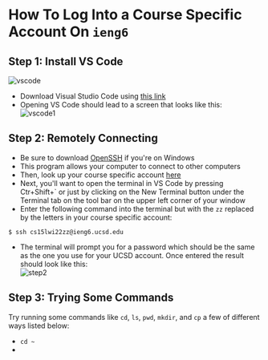 # How To Log Into a Course Specific Account On `ieng6` 
Step 1: Install VS Code
---
![vscode](https://user-images.githubusercontent.com/94575562/149442477-ac12a6a9-69d8-47dc-a5af-840d59af8983.PNG)

* Download Visual Studio Code using [this link](https://code.visualstudio.com/download)
* Opening VS Code should lead to a screen that looks like this:                    
![vscode1](https://user-images.githubusercontent.com/94575562/149443219-3a1b3671-9a6e-456d-bff8-62d8c7449429.png)

Step 2: Remotely Connecting
---
* Be sure to download [OpenSSH](https://docs.microsoft.com/en-us/windows-server/administration/openssh/openssh_install_firstuse) if you're on Windows
* This program allows your computer to connect to other computers
* Then, look up your course specific account [here](https://sdacs.ucsd.edu/~icc/index.php)
* Next, you'll want to open the terminal in VS Code by pressing Ctr+Shift+` or just by clicking on the New Terminal button under the Terminal tab on the tool bar on the upper left corner of your window
* Enter the following command into the terminal but with the `zz` replaced by the letters in your course specific account:
```
$ ssh cs15lwi22zz@ieng6.ucsd.edu
```
* The terminal will prompt you for a password which should be the same as the one you use for your UCSD account. Once entered the result should look like this:         
![step2](https://user-images.githubusercontent.com/94575562/149444976-9d3b438d-d882-4844-9e9b-ab5c453b794a.png)

Step 3: Trying Some Commands
---
Try running some commands like `cd`, `ls`, `pwd`, `mkdir`, and `cp` a few of different ways listed below:
* `cd ~`
* 
